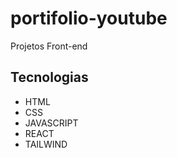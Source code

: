 
# portifolio-youtube
Projetos Front-end

## Tecnologias
- HTML
- CSS
- JAVASCRIPT
- REACT
- TAILWIND
